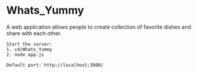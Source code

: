 # Whats_Yummy
A web application allows people to create collection of favorite dishes and share with each other.
```
Start the server:
1. cd/Whats_Yummy
2. node app.js

Default port: http://localhost:3000/
```
